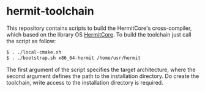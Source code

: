 # hermit-toolchain

This repository contains scripts to build the HermitCore's cross-compiler, which based on the library OS [HermitCore](http://www.hermitcore.org).
To build the toolchain just call the script as follow:

```bash
$ . ./local-cmake.sh
$ . ./bootstrap.sh x86_64-hermit /home/usr/hermit
```

The first argument of the script specifies the target architecture, where the second argument defines the path to the installation directory.
Do create the toolchain, write access to the installation directory is required.
